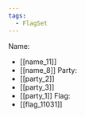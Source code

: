```yaml
---
tags:
  - FlagSet
---
```

Name:
- [[name_11]]
- [[name_8]]
Party:
- [[party_2]]
- [[party_3]]
- [[party_1]]
Flag:
- [[flag_11031]]

